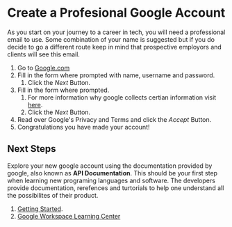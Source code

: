 # Create a Profesional Google Account

As you start on your journey to a career in tech, you will need a professional email to use.   Some combination of your name is suggested but if you do decide to go a different route keep in mind that prospective employors and clients will see this email. 

1. Go to [Google.com](https://accounts.google.com/signup/v2/webcreateaccount?continue=https%3A%2F%2Fwww.google.com%2F%3Fclient%3Dsafari&hl=en&biz=false&flowName=GlifWebSignIn&flowEntry=SignUp)
1. Fill in the form where prompted with name, username and password.
    1. Click the *Next* Button.
1. Fill in the form where prompted.
    1. For more information why google collects certian information visit [here](https://support.google.com/accounts/answer/1733224?hl=en).
    1. Click the *Next* Button.
1. Read over Google's Privacy and Terms and click the *Accept* Button.
1. Congratulations you have made your account!

## Next Steps

Explore your new google account using the documentation provided by google, also known as **API Documentation**.  This should be your first step when learning new programing languages and software. The developers provide documentation, rerefences and turtorials to help one understand all the possibilites of their product.

1. [Getting Started](https://support.google.com/accounts/answer/12372353?sjid=18085989500893463227-NA&visit_id=638167341292983984-3652906596&rd=1).
1. [Google Workspace Learning Center](https://support.google.com/a/users/answer/9389764?hl=en&ref_topic=9296556&sjid=2843538229769012192-NA)





